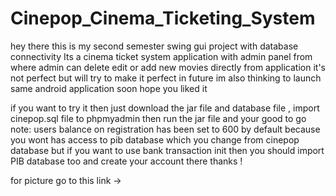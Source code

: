 # Cinepop_Cinema_Ticketing_System

hey there this is my second semester  swing gui project with database connectivity
Its a cinema ticket system application with admin panel from where admin can delete edit or add new movies directly from application
it's not perfect but will try to make it perfect in future 
im also thinking to launch same android application soon
hope you liked it

if you want to try it then just download the jar file and database file , import cinepop.sql file to phpmyadmin then run the jar file and your good to go
note: users balance on registration has been set to 600 by default because you wont has access to pib database which you change from cinepop database but if you want to use bank transaction init then you should import PIB database too and create your account there thanks !

for picture go to this link -> 
